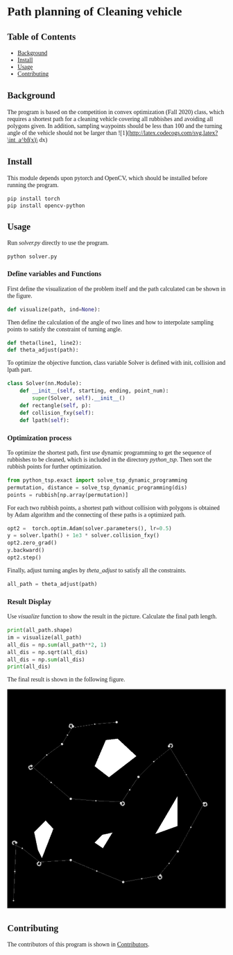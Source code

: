 <font face="Times New Roman">

# Path planning of Cleaning vehicle

## Table of Contents

- [Background](#background)
- [Install](#install)
- [Usage](#usage)
- [Contributing](#Contributing)

## Background

The program is based on the competition in convex optimization (Fall 2020) class, which requires a shortest path for a cleaning vehicle covering all rubbishes and avoiding all polygons given. In addition, sampling waypoints should be less than 100 and the turning angle of the vehicle should not be larger than ![1](http://latex.codecogs.com/svg.latex?\int_a^bf(x)\ dx)

## Install

This module depends upon pytorch and OpenCV, which should be installed before running the program.

```
pip install torch
pip install opencv-python
```



## Usage

Run *solver.py* directly to use the program.

```
python solver.py
```

### Define variables and Functions

First define the visualization of the problem itself and the path calculated can be shown in the figure.

```python
def visualize(path, ind=None):
```

Then define the calculation of the angle of two lines and how to interpolate sampling points to satisfy the constraint of turning angle.

```python
def theta(line1, line2):
def theta_adjust(path):
```

To optimize the objective function,  class variable Solver is defined with init, collision and lpath part.

```python
class Solver(nn.Module):
    def __init__(self, starting, ending, point_num):
        super(Solver, self).__init__()
    def rectangle(self, p):
    def collision_fxy(self):
    def lpath(self):    
```

### Optimization process

To optimize the shortest path, first use dynamic programming to get the sequence of rubbishes to be cleaned, which is included in the directory *python_tsp*. Then sort the rubbish points for further optimization.

```python
from python_tsp.exact import solve_tsp_dynamic_programming
permutation, distance = solve_tsp_dynamic_programming(dis)
points = rubbish[np.array(permutation)]
```

For each two rubbish points, a shortest path without collision with polygons is obtained by Adam algorithm and the connecting of these paths is a optimized path.

```python
opt2 =  torch.optim.Adam(solver.parameters(), lr=0.5)
y = solver.lpath() + 1e3 * solver.collision_fxy()
opt2.zero_grad()
y.backward()
opt2.step()
```

Finally, adjust turning angles by *theta_adjust* to satisfy all the constraints.

```python
all_path = theta_adjust(path)
```

### Result Display

Use *visualize* function to show the result in the picture. Calculate the final path length.

```python
print(all_path.shape)
im = visualize(all_path)
all_dis = np.sum(all_path**2, 1)
all_dis = np.sqrt(all_dis)
all_dis = np.sum(all_dis)
print(all_dis)
```

The final result is shown in the following figure.

![image](https://github.com/zhenyuw16/path-planning/blob/main/result.png)

## Contributing

The contributors of this program is shown in [Contributors](https://github.com/zhenyuw16/path-planning/graphs/contributors). 



